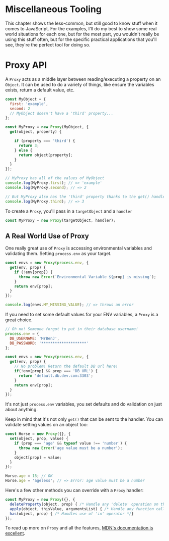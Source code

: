 Miscellaneous Tooling
=====================

This chapter shows the less-common, but still good to know stuff when it comes to JavaScript. For the examples, I'll do my best to show some real world situations for each one, but for the most part, you wouldn't really be using this stuff often, but for the specific practical applications that you'll see, they're the perfect tool for doing so.

# Proxy API

A `Proxy` acts as a middle layer between reading/executing a property on an `Object`. It can be used to do a variety of things, like ensure the variables exists, return a default value, etc.

```js
const MyObject = {
  first: 'example',
  second: 2
  // MyObject doesn't have a 'third' property...
};

const MyProxy = new Proxy(MyObject, {
  get(object, property) {

    if (property === 'third') {
      return 3;
    } else {
      return object[property];
    }
  }
});

// MyProxy has all of the values of MyObject
console.log(MyProxy.first); // => 'example'
console.log(MyProxy.second); // => 2

// But MyProxy also has the 'third' property thanks to the get() handler we passed in!
console.log(MyProxy.third); // => 3
```

To create a `Proxy`, you'll pass in a `targetObject` and a `handler`

```js
const MyProxy = new Proxy(targetObject, handler);
```

## A Real World Use of Proxy

One really great use of `Proxy` is accessing environmental variables and validating them. Setting `process.env` as your target.

```js
const envs = new Proxy(process.env, {
  get(env, prop) {
    if (!env[prop]) {
      throw new Error(`Environmental Variable ${prop} is missing`);
    }
    return env[prop];
  }
});

console.log(envs.MY_MISSING_VALUE); // => throws an error
```

If you need to set some default values for your ENV variables, a `Proxy` is a great choice.

```js
// Oh no! Someone forgot to put in their database username!
process.env = {
  DB_USERNAME: 'MrBenJ',
  DB_PASSWORD: '********************'
};

const envs = new Proxy(process.env, {
  get(env, prop) {
    // No problem! Return the default DB url here!
    if(!env[prop] && prop === 'DB_URL') {
      return 'default.db.dev.com:3303';
    }
    return env[prop];
  }
});
```

It's not just `process.env` variables, you set defaults and do validation on just about anything.

Keep in mind that it's not only `get()` that can be sent to the handler. You can validate setting values on an object too:

```js
const Horse = new Proxy({}, {
  set(object, prop, value) {
    if (prop === 'age' && typeof value !== 'number') {
      throw new Error('age value must be a number');
    }
    object[prop] = value;
  }
});

Horse.age = 15; // OK
Horse.age = 'ageless'; // => Error: age value must be a number
```

Here's a few other methods you can override with a `Proxy` handler:

```js
const MyProxy = new Proxy({}, {
  deleteProperty(object, prop) { /* Handle any 'delete' operation on the target object */ },
  apply(object, thisValue, argumentsList) { /* Handle any function calls */ },
  has(object, prop) { /* Handles use of 'in' operator */}
});
```

To read up more on `Proxy` and all the features, [MDN's documentation is excellent](https://developer.mozilla.org/en-US/docs/Web/JavaScript/Reference/Global_Objects/Proxy).
